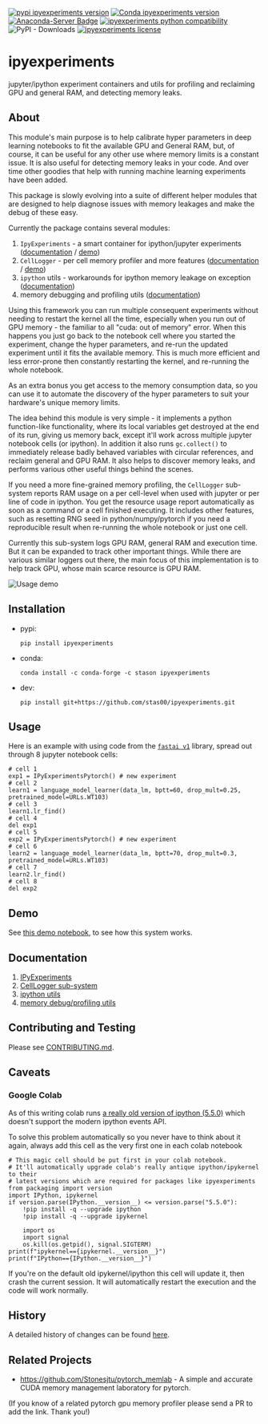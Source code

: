 
[![pypi ipyexperiments version](https://img.shields.io/pypi/v/ipyexperiments.svg)](https://pypi.python.org/pypi/ipyexperiments)
[![Conda ipyexperiments version](https://img.shields.io/conda/v/stason/ipyexperiments.svg)](https://anaconda.org/stason/ipyexperiments)
[![Anaconda-Server Badge](https://anaconda.org/stason/ipyexperiments/badges/platforms.svg)](https://anaconda.org/stason/ipyexperiments)
[![ipyexperiments python compatibility](https://img.shields.io/pypi/pyversions/ipyexperiments.svg)](https://pypi.python.org/pypi/ipyexperiments)
![PyPI - Downloads](https://img.shields.io/pypi/dm/ipyexperiments)
[![ipyexperiments license](https://img.shields.io/pypi/l/ipyexperiments.svg)](https://pypi.python.org/pypi/ipyexperiments)

# ipyexperiments

jupyter/ipython experiment containers and utils for profiling and reclaiming GPU and general RAM, and detecting memory leaks.

## About

This module's main purpose is to help calibrate hyper parameters in deep learning notebooks to fit the available GPU and General RAM, but, of course, it can be useful for any other use where memory limits is a constant issue. It is also useful for detecting memory leaks in your code. And over time other goodies that help with running machine learning experiments have been added.

This package is slowly evolving into a suite of different helper modules that are designed to help diagnose issues with memory leakages and make the debug of these easy.

Currently the package contains several modules:

1. `IpyExperiments` - a smart container for ipython/jupyter experiments ([documentation](https://github.com/stas00/ipyexperiments/blob/master/docs/ipyexperiments.md) / [demo](https://github.com/stas00/ipyexperiments/blob/master/demo.ipynb))
2. `CellLogger` - per cell memory profiler and more features ([documentation](https://github.com/stas00/ipyexperiments/blob/master/docs/cell_logger.md) / [demo](https://github.com/stas00/ipyexperiments/blob/master/demo_cl.ipynb))
3. `ipython` utils - workarounds for ipython memory leakage on exception ([documentation](https://github.com/stas00/ipyexperiments/blob/master/docs/utils_ipython.md))
4. memory debugging and profiling utils ([documentation](https://github.com/stas00/ipyexperiments/blob/master/docs/utils_mem.md))


Using this framework you can run multiple consequent experiments without needing to restart the kernel all the time, especially when you run out of GPU memory - the familiar to all "cuda: out of memory" error. When this happens you just go back to the notebook cell where you started the experiment, change the hyper parameters, and re-run the updated experiment until it fits the available memory. This is much more efficient and less error-prone then constantly restarting the kernel, and re-running the whole notebook.

As an extra bonus you get access to the memory consumption data, so you can use it to automate the discovery of the hyper parameters to suit your hardware's unique memory limits.

The idea behind this module is very simple - it implements a python function-like functionality, where its local variables get destroyed at the end of its run, giving us memory back, except it'll work across multiple jupyter notebook cells (or ipython). In addition it also runs `gc.collect()` to immediately release badly behaved variables with circular references, and reclaim general and GPU RAM. It also helps to discover memory leaks, and performs various other useful things behind the scenes.

If you need a more fine-grained memory profiling, the `CellLogger` sub-system reports RAM usage on a per cell-level when used with jupyter or per line of code in ipython.  You get the resource usage report automatically as soon as a command or a cell finished executing. It includes other features, such as resetting RNG seed in python/numpy/pytorch if you need a reproducible result when re-running the whole notebook or just one cell.

Currently this sub-system logs GPU RAM, general RAM and execution time. But it can be expanded to track other important things. While there are various similar loggers out there, the main focus of this implementation is to help track GPU, whose main scarce resource is GPU RAM.

![Usage demo](https://raw.githubusercontent.com/stas00/ipyexperiments/master/docs/images/usage1.png)

## Installation

* pypi:

   ```
   pip install ipyexperiments
   ```
* conda:

   ```
   conda install -c conda-forge -c stason ipyexperiments
   ```

* dev:

   ```
   pip install git+https://github.com/stas00/ipyexperiments.git
   ```

## Usage

Here is an example with using code from the [`fastai v1`](https://github.com/fastai/fastai) library, spread out through 8 jupyter notebook cells:

```
# cell 1
exp1 = IPyExperimentsPytorch() # new experiment
# cell 2
learn1 = language_model_learner(data_lm, bptt=60, drop_mult=0.25, pretrained_model=URLs.WT103)
# cell 3
learn1.lr_find()
# cell 4
del exp1
# cell 5
exp2 = IPyExperimentsPytorch() # new experiment
# cell 6
learn2 = language_model_learner(data_lm, bptt=70, drop_mult=0.3, pretrained_model=URLs.WT103)
# cell 7
learn2.lr_find()
# cell 8
del exp2
```

## Demo

See [this demo notebook](https://github.com/stas00/ipyexperiments/blob/master/demo.ipynb), to see how this system works.


## Documentation

1. [IPyExperiments](https://github.com/stas00/ipyexperiments/blob/master/docs/ipyexperiments.md)
2. [CellLogger sub-system](https://github.com/stas00/ipyexperiments/blob/master/docs/cell_logger.md)
3. [ipython utils](https://github.com/stas00/ipyexperiments/blob/master/docs/utils_ipython.md)
4. [memory debug/profiling utils](https://github.com/stas00/ipyexperiments/blob/master/docs/utils_mem.md)




## Contributing and Testing

Please see [CONTRIBUTING.md](https://github.com/stas00/ipyexperiments/blob/master/CONTRIBUTING.md).

## Caveats

### Google Colab

As of this writing colab runs [a really old version of ipython (5.5.0)](https://github.com/googlecolab/colabtools/issues/891#issuecomment-562427698) which doesn't support the modern ipython events API.

To solve this problem automatically so you never have to think about it again, always add this cell as the very first one in each colab notebook

```
# This magic cell should be put first in your colab notebook.
# It'll automatically upgrade colab's really antique ipython/ipykernel to their
# latest versions which are required for packages like ipyexperiments
from packaging import version
import IPython, ipykernel
if version.parse(IPython.__version__) <= version.parse("5.5.0"):
    !pip install -q --upgrade ipython
    !pip install -q --upgrade ipykernel

    import os
    import signal
    os.kill(os.getpid(), signal.SIGTERM)
print(f"ipykernel=={ipykernel.__version__}")
print(f"IPython=={IPython.__version__}")
```

If you're on the default old ipykernel/ipython this cell will update it, then crash the current session. It will automatically restart the execution and the code will work normally.


## History

A detailed history of changes can be found [here](https://github.com/stas00/ipyexperiments/blob/master/CHANGES.md).

## Related Projects

* https://github.com/Stonesjtu/pytorch_memlab - A simple and accurate CUDA memory management laboratory for pytorch.

(If you know of a related pytorch gpu memory profiler please send a PR to add the link. Thank you!)
